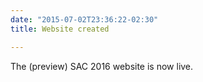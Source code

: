 ```yaml
---
date: "2015-07-02T23:36:22-02:30"
title: Website created

---
```


The (preview) SAC 2016 website is now live.
